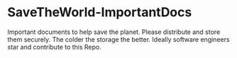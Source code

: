 # SaveTheWorld-ImportantDocs
Important documents to help save the planet.  Please distribute and store them securely.  The colder the storage the better.  Ideally software engineers star and contribute to this Repo.
